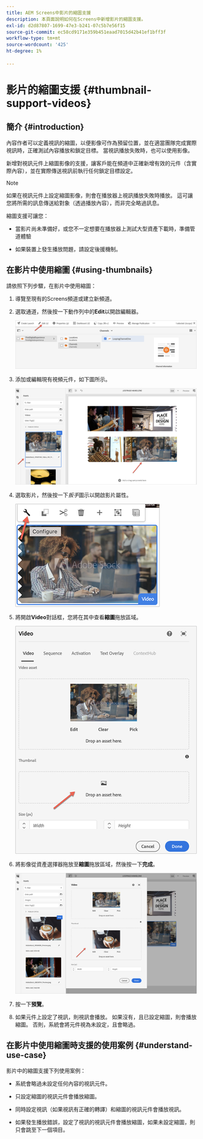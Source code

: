 ```yaml
---
title: AEM Screens中影片的縮圖支援
description: 本頁面說明如何在Screens中新增影片的縮圖支援。
exl-id: d2d87807-1699-47e3-b241-07c5b7e56f15
source-git-commit: ec58cd9171e359b451eaad7015d42b41ef1bff3f
workflow-type: tm+mt
source-wordcount: '425'
ht-degree: 1%

---
```


# 影片的縮圖支援 {#thumbnail-support-videos}

## 簡介 {#introduction}

內容作者可以定義視訊的縮圖，以便影像可作為預留位置，並在適當團隊完成實際視訊時，正確測試內容播放和鎖定目標。 當視訊播放失敗時，也可以使用影像。

新增對視訊元件上縮圖影像的支援，讓客戶能在頻道中正確新增有效的元件（含實際內容），並在實際傳送視訊前執行任何鎖定目標設定。

>[!NOTE]
>如果在視訊元件上設定縮圖影像，則會在播放器上視訊播放失敗時播放。 這可讓您將所需的訊息傳送給對象（透過播放內容），而非完全略過訊息。

縮圖支援可讓您：

* 當影片尚未準備好，或您不一定想要在播放器上測試大型資產下載時，準備管道體驗

* 如果裝置上發生播放問題，請設定後援機制。

## 在影片中使用縮圖 {#using-thumbnails}

請依照下列步驟，在影片中使用縮圖：

1. 導覽至現有的Screens頻道或建立新頻道。

1. 選取通道，然後按一下動作列中的&#x200B;**Edit**&#x200B;以開啟編輯器。

   ![影像](/help/user-guide/assets/thumbnails/thumbnail-1.png)

1. 添加或編輯現有視頻元件，如下圖所示。

   ![影像](/help/user-guide/assets/thumbnails/thumbnail-2.png)

1. 選取影片，然後按一下&#x200B;*扳手*&#x200B;圖示以開啟影片屬性。

   ![影像](/help/user-guide/assets/thumbnails/thumbnail-3.png)

1. 將開啟&#x200B;**Video**&#x200B;對話框，您將在其中查看&#x200B;**縮圖**&#x200B;拖放區域。

   ![影像](/help/user-guide/assets/thumbnails/thumbnail-4.png)

1. 將影像從資產選擇器拖放至&#x200B;**縮圖**&#x200B;拖放區域，然後按一下&#x200B;**完成**。

   ![影像](/help/user-guide/assets/thumbnails/thumbnail-5.png)

1. 按一下&#x200B;**預覽**。

1. 如果元件上設定了視訊，則視訊會播放。 如果沒有，且已設定縮圖，則會播放縮圖。 否則，系統會將元件視為未設定，且會略過。

## 在影片中使用縮圖時支援的使用案例 {#understand-use-case}

影片中的縮圖支援下列使用案例：

* 系統會略過未設定任何內容的視訊元件。

* 只設定縮圖的視訊元件會播放縮圖。

* 同時設定視訊（如果視訊有正確的轉譯）和縮圖的視訊元件會播放視訊。

* 如果發生播放錯誤，設定了視訊的視訊元件會播放縮圖，如果未設定縮圖，則只會跳至下一個項目。
